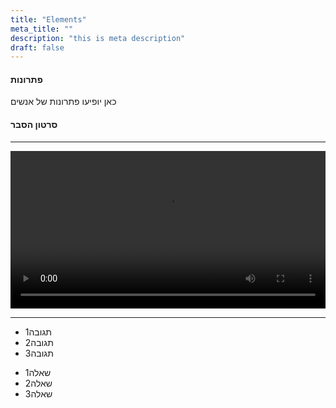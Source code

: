 ```yaml
---
title: "Elements"
meta_title: ""
description: "this is meta description"
draft: false
---
```


<Tabs>

<Tab name="פתרונות">

#### פתרונות

כאן יופיעו פתרונות של אנשים
</Tab>

<Tab name="פתרון רשמי">

#### סרטון הסבר
---

<Video width="100%" src="https://joy1.videvo.net/videvo_files/video/free/video0467/large_watermarked/_import_61516692993d77.04238324_preview.mp4" />

#### פתרון
---
...
</Tab>

<Tab name="תיאור">
<Likes/>
![image](/images/problem1.png)

</Tab>

</Tabs>

---

<Accordion title="דיון">

- תגובה1
- תגובה2
- תגובה3

</Accordion>

<Accordion title="שאלות דומות">

- שאלה1
- שאלה2
- שאלה3

</Accordion>
